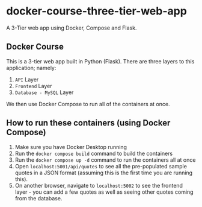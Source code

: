 # docker-course-three-tier-web-app
A 3-Tier web app using Docker, Compose and Flask.

## Docker Course

This is a 3-tier web app built in Python (Flask).  There are three layers to this
application; namely:

1. `API` Layer
2. `Frontend` Layer
3. `Database - MySQL` Layer

We then use Docker Compose to run all of the containers at once.

## How to run these containers (using Docker Compose)

1. Make sure you have Docker Desktop running
2. Run the `docker compose build` command to build the containers
3. Run the `docker compose up -d` command to run the containers all at once
4. Open `localhost:5001/api/quotes` to see all the pre-populated sample quotes in a JSON format (assuming this is the first time you are running this).
5. On another browser, navigate to `localhost:5002` to see the frontend layer - you can add a few quotes as well as seeing other quotes coming from the database.

